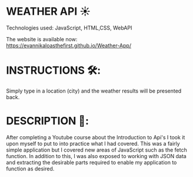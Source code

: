# WEATHER API ☀️

Technologies used: JavaScript, HTML,CSS, WebAPI

The website is available now:
https://evannikaloasthefirst.github.io/Weather-App/

# INSTRUCTIONS 🛠️:
Simply type in a location (city) and the weather results will be presented back.

# DESCRIPTION 💬:
After completing a Youtube course about the Introduction to Api's I took it upon myself to put to into practice what I had covered. This was a fairly simple application but I covered new areas of JavaScript such as the fetch function. In addition to this, I was also exposed to working with JSON data and extracting the desirable parts required to enable my application to function as desired.
